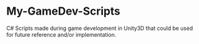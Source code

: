 # My-GameDev-Scripts
C# Scripts made during game development in Unity3D that could be used for future reference and/or implementation.
